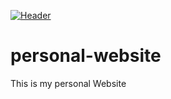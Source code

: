 [![Header](https://raw.githubusercontent.com/nomandhoni-cs/personal-website/blob/main/img/personal%20website.png "Header")](https://nomandhoni-cs.github.io/personal-website)


# personal-website
This is my personal Website
